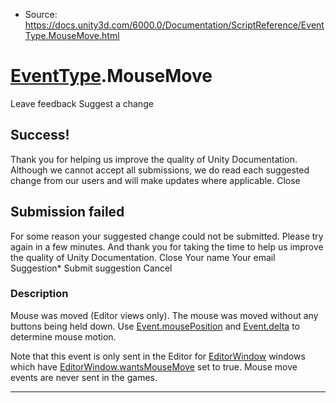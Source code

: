 * Source: https://docs.unity3d.com/6000.0/Documentation/ScriptReference/EventType.MouseMove.html

#  [EventType](https://docs.unity3d.com/6000.0/Documentation/ScriptReference/EventType.html).MouseMove
Leave feedback
Suggest a change
## Success!
Thank you for helping us improve the quality of Unity Documentation. Although we cannot accept all submissions, we do read each suggested change from our users and will make updates where applicable.
Close
## Submission failed
For some reason your suggested change could not be submitted. Please <a>try again</a> in a few minutes. And thank you for taking the time to help us improve the quality of Unity Documentation.
Close
Your name Your email Suggestion* Submit suggestion
Cancel
### Description
Mouse was moved (Editor views only).
The mouse was moved without any buttons being held down. Use [Event.mousePosition](https://docs.unity3d.com/6000.0/Documentation/ScriptReference/Event-mousePosition.html) and [Event.delta](https://docs.unity3d.com/6000.0/Documentation/ScriptReference/Event-delta.html) to determine mouse motion.  
  
Note that this event is only sent in the Editor for [EditorWindow](https://docs.unity3d.com/6000.0/Documentation/ScriptReference/EditorWindow.html) windows which have [EditorWindow.wantsMouseMove](https://docs.unity3d.com/6000.0/Documentation/ScriptReference/EditorWindow-wantsMouseMove.html) set to true. Mouse move events are never sent in the games.
* * *
